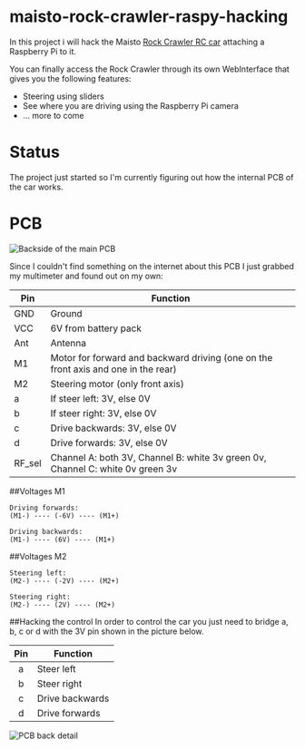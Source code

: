 maisto-rock-crawler-raspy-hacking
=================================

In this project i will hack the Maisto [Rock Crawler RC car](http://www.amazon.de/Maisto-581152-Crawler-farblich-sortiert/dp/B003ML36HI/ref=sr_1_1?ie=UTF8&qid=1392464428&sr=8-1&keywords=maisto+rock+crawler) attaching a Raspberry Pi to it.

You can finally access the Rock Crawler through its own WebInterface that gives you the following features:

* Steering using sliders
* See where you are driving using the Raspberry Pi camera
* ... more to come

Status
======

The project just started so I'm currently figuring out how the internal PCB of the car works.

PCB
===

![Backside of the main PCB](https://github.com/smashnet/maisto-rock-crawler-raspy-hacking/blob/master/pcb/pcb_back.jpg?raw=true)

Since I couldn't find something on the internet about this PCB I just grabbed my multimeter and found out on my own:

| Pin | Function |
| --- | -------- |
| GND | Ground |
| VCC | 6V from battery pack |
| Ant | Antenna |
| M1  | Motor for forward and backward driving (one on the front axis and one in the rear) |
| M2  | Steering motor (only front axis) |
| a   | If steer left: 	3V, else 0V |
| b   | If steer right: 	3V, else 0V |
| c   | Drive backwards: 3V, else 0V |
| d   | Drive forwards:	3V, else 0V |
| RF_sel | Channel A: both 3V, Channel B: white 3v green 0v, Channel C: white 0v green 3v |

##Voltages M1

	Driving forwards:
	(M1-) ---- (-6V) ---- (M1+)
	
	Driving backwards:
	(M1-) ---- (6V) ---- (M1+)


##Voltages M2

	Steering left:
	(M2-) ---- (-2V) ---- (M2+)
	
	Steering right:
	(M2-) ---- (2V) ---- (M2+)
	
##Hacking the control
In order to control the car you just need to bridge a, b, c or d with the 3V pin shown in the picture below.

| Pin | Function |
|:---:| -------- |
| a   | Steer left |
| b   | Steer right |
| c   | Drive backwards |
| d   | Drive forwards |

![PCB back detail](https://github.com/smashnet/maisto-rock-crawler-raspy-hacking/blob/master/pcb/pcb_back_detail.jpg?raw=true)
